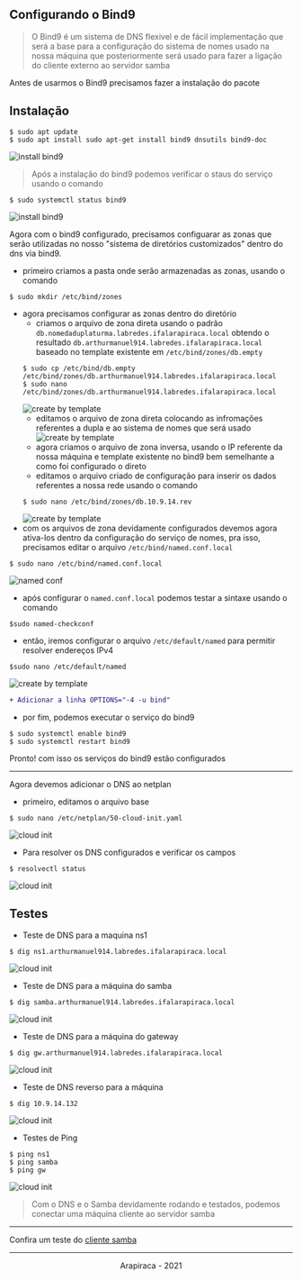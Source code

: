 ## Configurando o Bind9

> O Bind9 é um sistema de DNS flexivel e de fácil implementação que será a base para a configuração do sistema de nomes usado na nossa máquina que posteriormente será usado para fazer a ligação do cliente externo ao servidor samba

Antes de usarmos o Bind9 precisamos fazer a instalação do pacote

## Instalação
```shell
$ sudo apt update
$ sudo apt install sudo apt-get install bind9 dnsutils bind9-doc
```
![install bind9](../media/images/14.jpg)

> Após a instalação do bind9 podemos verificar o staus do serviço usando o comando

```shell
$ sudo systemctl status bind9
```
![install bind9](../media/images/15.jpg)

Agora com o bind9 configurado, precisamos configuarar as zonas que serão utilizadas no nosso "sistema de diretórios customizados" dentro do dns via bind9.

* primeiro criamos a pasta onde serão armazenadas as zonas, usando o comando
```shell
$ sudo mkdir /etc/bind/zones
```
* agora precisamos configurar as zonas dentro do diretório
  * criamos o arquivo de zona direta usando o padrão `db.nomedaduplaturma.labredes.ifalarapiraca.local` obtendo o resultado `db.arthurmanuel914.labredes.ifalarapiraca.local` baseado no template existente em `/etc/bind/zones/db.empty`
  ```shell
  $ sudo cp /etc/bind/db.empty /etc/bind/zones/db.arthurmanuel914.labredes.ifalarapiraca.local
  $ sudo nano /etc/bind/zones/db.arthurmanuel914.labredes.ifalarapiraca.local
  ```
  ![create by template](../media/images/16.jpg)
  * editamos o arquivo de zona direta colocando as infromações referentes a dupla e ao sistema de nomes que será usado
  ![create by template](../media/images/17.jpg)
  * agora criamos o arquivo de zona inversa, usando o IP referente da nossa máquina e template existente no bind9 bem semelhante a como foi configurado o direto
  * editamos o arquivo criado de configuração para inserir os dados referentes a nossa rede usando o comando
  ```shell
  $ sudo nano /etc/bind/zones/db.10.9.14.rev
  ```
  ![create by template](../media/images/18.jpg)
* com os arquivos de zona devidamente configurados devemos agora ativa-los dentro da configuração do serviço de nomes, pra isso, precisamos editar o arquivo `/etc/bind/named.conf.local`
```shell
$ sudo nano /etc/bind/named.conf.local
```
![named conf](../media/images/19.jpeg)
* após configurar o `named.conf.local` podemos testar a sintaxe usando o comando
```shell
$sudo named-checkconf
```
* então, iremos configurar o arquivo `/etc/default/named` para permitir resolver endereços IPv4
```shell
$sudo nano /etc/default/named
```
![create by template](../media/images/20.jpg)
```diff
+ Adicionar a linha OPTIONS="-4 -u bind"
```
* por fim, podemos executar o serviço do bind9
```shell
$ sudo systemctl enable bind9
$ sudo systemctl restart bind9
```

Pronto! com isso os serviços do bind9 estão configurados
___
Agora devemos adicionar o DNS ao netplan
* primeiro, editamos o arquivo base
```shell
$ sudo nano /etc/netplan/50-cloud-init.yaml
```
![cloud init](../media/images/21.jpeg)
* Para resolver os DNS configurados e verificar os campos
```shell
$ resolvectl status
```
![cloud init](../media/images/22.jpg)

## Testes
* Teste de DNS para a maquina ns1
```shell
$ dig ns1.arthurmanuel914.labredes.ifalarapiraca.local
```
![cloud init](../media/images/23.jpg)
* Teste de DNS para a máquina do samba
```shell
$ dig samba.arthurmanuel914.labredes.ifalarapiraca.local
```
![cloud init](../media/images/24.jpg)
* Teste de DNS para a máquina do gateway
```shell
$ dig gw.arthurmanuel914.labredes.ifalarapiraca.local
```
![cloud init](../media/images/25.jpg)
* Teste de DNS reverso para a máquina
```shell
$ dig 10.9.14.132 
```
![cloud init](../media/images/26.jpg)

* Testes de Ping
```shell
$ ping ns1
$ ping samba
$ ping gw
```
![cloud init](../media/images/27.jpg)

> Com o DNS e o Samba devidamente rodando e testados, podemos conectar uma máquina cliente ao servidor samba
___
Confira um teste do [cliente samba](https://drive.google.com/file/d/1db-0TLWMLjXJrbA9gVt08pSL-APyQwY9/view?usp=sharing)
___
<p align="center"> Arapiraca - 2021 </p>